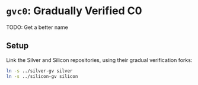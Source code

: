 # `gvc0`: Gradually Verified C0

TODO: Get a better name

## Setup

Link the Silver and Silicon repositories, using their gradual verification forks:
```sh
ln -s ../silver-gv silver
ln -s ../silicon-gv silicon
```